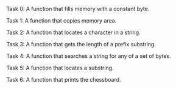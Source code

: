 Task 0: A function that fills memory with a constant byte.

Task 1: A function that copies memory area.

Task 2: A function that locates a character in a string.

Task 3: A function that gets the length of a prefix substring.

Task 4: A function that searches a string for any of a set of bytes.

Task 5: A function that locates a substring.

Task 6: A function that prints the chessboard.
